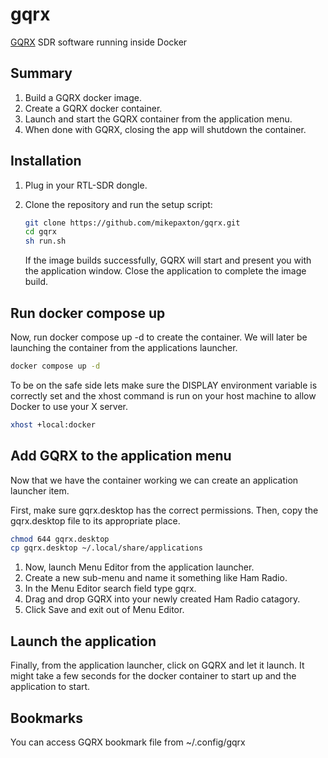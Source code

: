 # gqrx
[GQRX](https://gqrx.dk) SDR software running inside Docker

## Summary
1. Build a GQRX docker image.
2. Create a GQRX docker container.
3. Launch and start the GQRX container from the application menu.
4. When done with GQRX, closing the app will shutdown the container.

## Installation
1. Plug in your RTL-SDR dongle.
2. Clone the repository and run the setup script:

    ```bash
    git clone https://github.com/mikepaxton/gqrx.git
    cd gqrx
    sh run.sh
    ```
   If the image builds successfully, GQRX will start and present you with the application window. Close the application to complete the image build.

## Run docker compose up
Now, run docker compose up -d to create the container. We will later be launching the container from the applications launcher.

```bash
docker compose up -d
```
To be on the safe side lets make sure the DISPLAY environment variable is correctly set and the xhost command is run on your host machine to allow Docker to use your X server.
```bash
xhost +local:docker

```

## Add GQRX to the application menu
Now that we have the container working we can create an application launcher item.

First, make sure gqrx.desktop has the correct permissions.
Then, copy the gqrx.desktop file to its appropriate place.

```bash
chmod 644 gqrx.desktop
cp gqrx.desktop ~/.local/share/applications
```
1. Now, launch Menu Editor from the application launcher.
2. Create a new sub-menu and name it something like Ham Radio.
3. In the Menu Editor search field type gqrx.
4. Drag and drop GQRX into your newly created Ham Radio catagory.
5. Click Save and exit out of Menu Editor.

## Launch the application
Finally, from the application launcher, click on GQRX and let it launch.
It might take a few seconds for the docker container to start up
and the application to start.

## Bookmarks
You can access GQRX bookmark file from ~/.config/gqrx

